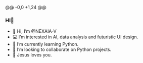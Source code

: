 @@ -0,0 +1,24 @@
### HI👋

- 👋 Hi, I’m @NEXAIA-V
- 💻 I’m interested in AI, data analysis and futuristic UI design.
- 🌱 I’m currently learning Python.
- 💞️ I’m looking to collaborate on Python projects.
- 💙 Jesus loves you.

<!---
NEXAIA-V/NEXAIA-V is a ✨ special ✨ repository because its `README.md` (this file) appears on your GitHub profile.
You can click the Preview link to take a look at your changes.
--->
